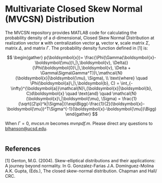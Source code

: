 # Multivariate Closed Skew Normal (MVCSN) Distribution 
The MVCSN repository provides MATLAB code for calculating the probability density of a *d*-dimensional, Closed Skew Normal Distribution at realization vector $\boldsymbol{x}$ with centralization vector $\boldsymbol{\mu}$, vector $\boldsymbol{v}$, scale matrix $\Sigma$, matrix $\Delta$, and matrix $\Gamma$. The probability density function defined in [1] is:  <br>

$$
\begin{gather}
    p(\boldsymbol{x})= \frac{\Phi(\Gamma(\boldsymbol{x}-\boldsymbol{\mu})\,|\,\boldsymbol{v}, \Delta)}{\Phi(\boldsymbol{0}\,|\,\boldsymbol{v}, \Delta + \Gamma\Sigma\Gamma^T)}\,\mathcal{N}(\boldsymbol{x}|\boldsymbol{\mu}, \Sigma),
    \\ 
    \text{where} \quad \Phi(\boldsymbol{a}\,|\,\boldsymbol{b}, C) = \int_{-\infty}^{\boldsymbol{a}}\mathcal{N}\,(\boldsymbol{x}|\boldsymbol{b}, C)d\boldsymbol{x} \quad \text{and} \quad \mathcal{N}(\boldsymbol{x}\,|\boldsymbol{\mu}, \Sigma) = \frac{1}{\sqrt{(2\pi)^k|\Sigma|}}\exp\Bigg(-\frac{1}{2}(\boldsymbol{x}-\boldsymbol{\mu})^T\Sigma^{-1}(\boldsymbol{x}-\boldsymbol{\mu})\Bigg)
\end{gather}
$$

When $\Gamma = 0$, *mvcsn.m* becomes *mvnpdf.m*. Please direct any questions to blhanson@ucsd.edu. <br><br>

## References
[1] Genton, M.G. (2004). Skew-elliptical distributions and their applications: A journey beyond normality. In G. Gonzalez-Farias J.A. Domínguez-Molina A.K. Gupta, (Eds.), The closed skew-normal distribution. Chapman and Hall/ CRC. 
